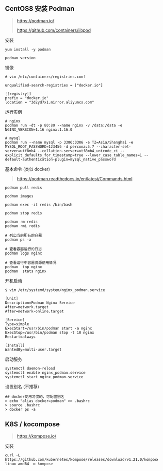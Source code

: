 ## CentOS8 安装 Podman

> https://podman.io/
>
> https://github.com/containers/libpod

安装

```
yum install -y podman

podman version
```

镜像

```
# vim /etc/containers/registries.conf

unqualified-search-registries = ["docker.io"]

[[registry]]
prefix = "docker.io"
location = "3d2yd7x1.mirror.aliyuncs.com"
```

运行实例

```
# nginx
podman run -dt -p 80:80 --name nginx -v /data:/data -e NGINX_VERSION=1.16 nginx:1.16.0

# mysql
podman run --name mysql -p 3306:3306 -e TZ=Asia/Shanghai -e MYSQL_ROOT_PASSWORD=123456 -d percona:5.7 --character-set-server=utf8mb4 --collation-server=utf8mb4_unicode_ci --explicit_defaults_for_timestamp=true --lower_case_table_names=1 --default-authentication-plugin=mysql_native_password
```

基本命令 (类似 docker)

> https://podman.readthedocs.io/en/latest/Commands.html

```
podman pull redis

podman images

podman exec -it redis /bin/bash

podman stop redis

podman rm redis
podman rmi redis

# 列出当前所有的容器
podman ps -a

# 查看容器运行的日志
podman logs nginx

# 查看运行中容器资源使用情况
podman  top nginx
podman  stats nginx
```

开机启动

```
$ vim /etc/systemd/system/nginx_podman.service

[Unit]
Description=Podman Nginx Service
After=network.target
After=network-online.target

[Service]
Type=simple
ExecStart=/usr/bin/podman start -a nginx
ExecStop=/usr/bin/podman stop -t 10 nginx
Restart=always

[Install]
WantedBy=multi-user.target
```

启动服务

```
systemctl daemon-reload
systemctl enable nginx_podman.service
systemctl start nginx_podman.service
```

设置别名 (不推荐)

```
## docker使用习惯的，可配置别名
> echo "alias docker=podman" >> .bashrc
> source .bashrc
> docker ps -a
```

## K8S / kocompose

> https://kompose.io/

安装 

```
curl -L https://github.com/kubernetes/kompose/releases/download/v1.21.0/kompose-linux-amd64 -o kompose
```

